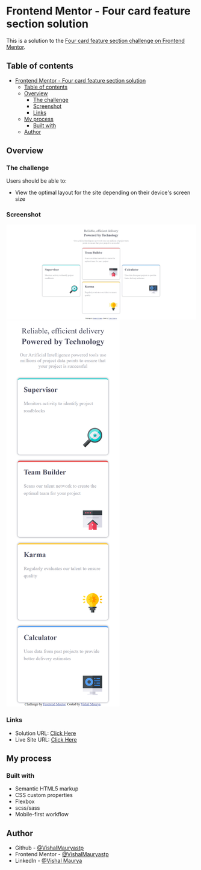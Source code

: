# Frontend Mentor - Four card feature section solution

This is a solution to the [Four card feature section challenge on Frontend Mentor](https://www.frontendmentor.io/challenges/four-card-feature-section-weK1eFYK). 

## Table of contents

- [Frontend Mentor - Four card feature section solution](#frontend-mentor---four-card-feature-section-solution)
  - [Table of contents](#table-of-contents)
  - [Overview](#overview)
    - [The challenge](#the-challenge)
    - [Screenshot](#screenshot)
    - [Links](#links)
  - [My process](#my-process)
    - [Built with](#built-with)
  - [Author](#author)


## Overview

### The challenge

Users should be able to:

- View the optimal layout for the site depending on their device's screen size

### Screenshot

![Desktop View](./images/desktop.jpeg)
![Mobile View](./images/mobile.png)

### Links

- Solution URL: [Click Here](https://www.github.com/VishalMauryastp/four-card-feature-section-main)
- Live Site URL: [Click Here](https://vishalmauryastp.github.io/four-card-feature-section-main/)

## My process

### Built with

- Semantic HTML5 markup
- CSS custom properties
- Flexbox
- scss/sass
- Mobile-first workflow

## Author

- Github - [@VishalMauryastp](https://www.github.com/VishalMauryastp)
- Frontend Mentor - [@VishalMauryastp](https://www.frontendmentor.io/profile/VishalMauryastp)
- LinkedIn - [@Vishal Maurya](https://www.twitter.com/yourusername)



